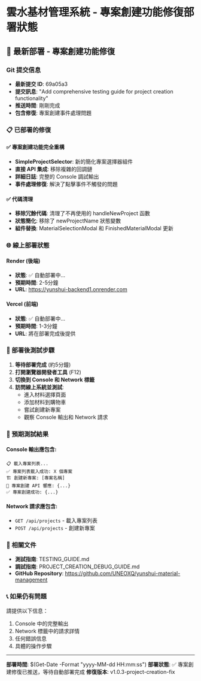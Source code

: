# 雲水基材管理系統 - 專案創建功能修復部署狀態

## 🚀 最新部署 - 專案創建功能修復

### Git 提交信息
- **最新提交 ID**: 69a05a3
- **提交訊息**: "Add comprehensive testing guide for project creation functionality"
- **推送時間**: 剛剛完成
- **包含修復**: 專案創建事件處理問題

### 📋 已部署的修復

#### ✅ 專案創建功能完全重構
- **SimpleProjectSelector**: 新的簡化專案選擇器組件
- **直接 API 集成**: 移除複雜的回調鏈
- **詳細日誌**: 完整的 Console 調試輸出
- **事件處理修復**: 解決了點擊事件不觸發的問題

#### ✅ 代碼清理
- **移除冗餘代碼**: 清理了不再使用的 handleNewProject 函數
- **狀態簡化**: 移除了 newProjectName 狀態變數
- **組件替換**: MaterialSelectionModal 和 FinishedMaterialModal 更新

### 🌐 線上部署狀態

#### Render (後端)
- **狀態**: ✅ 自動部署中...
- **預期時間**: 2-5分鐘
- **URL**: https://yunshui-backend1.onrender.com

#### Vercel (前端)  
- **狀態**: ✅ 自動部署中...
- **預期時間**: 1-3分鐘
- **URL**: 將在部署完成後提供

### 🧪 部署後測試步驟

1. **等待部署完成** (約5分鐘)
2. **打開瀏覽器開發者工具** (F12)
3. **切換到 Console 和 Network 標籤**
4. **訪問線上系統並測試**:
   - 進入材料選擇頁面
   - 添加材料到購物車
   - 嘗試創建新專案
   - 觀察 Console 輸出和 Network 請求

### 📝 預期測試結果

#### Console 輸出應包含:
```
📋 載入專案列表...
✅ 專案列表載入成功: X 個專案
🏗️ 創建新專案: [專案名稱]
📡 專案創建 API 響應: {...}
✅ 專案創建成功: {...}
```

#### Network 請求應包含:
- `GET /api/projects` - 載入專案列表
- `POST /api/projects` - 創建新專案

### 🔗 相關文件

- **測試指南**: TESTING_GUIDE.md
- **調試指南**: PROJECT_CREATION_DEBUG_GUIDE.md
- **GitHub Repository**: https://github.com/UNEOXQ/yunshui-material-management

### 📞 如果仍有問題

請提供以下信息：
1. Console 中的完整輸出
2. Network 標籤中的請求詳情  
3. 任何錯誤信息
4. 具體的操作步驟

---
**部署時間**: $(Get-Date -Format "yyyy-MM-dd HH:mm:ss")
**部署狀態**: ✅ 專案創建修復已推送，等待自動部署完成
**修復版本**: v1.0.3-project-creation-fix